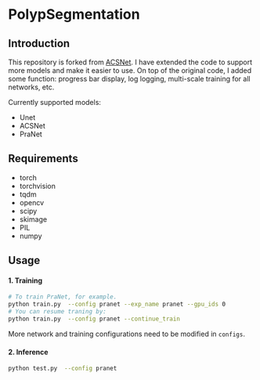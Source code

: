 #  PolypSegmentation

##  Introduction

This repository is forked from [ACSNet](https://github.com/ReaFly/ACSNet). I have extended the code to support more models and make it easier to use.
On top of the original code, I added some function: progress bar display, log logging, multi-scale training for all networks, etc.

Currently supported models:
* Unet
* ACSNet
* PraNet


##  Requirements

* torch
* torchvision 
* tqdm
* opencv
* scipy
* skimage
* PIL
* numpy

##  Usage

####  1. Training

```bash
# To train PraNet, for example.
python train.py  --config pranet --exp_name pranet --gpu_ids 0
# You can resume traning by:
python train.py  --config pranet --continue_train
```

More network and training configurations need to be modified in `configs`.

####  2. Inference

```bash
python test.py  --config pranet 
```






